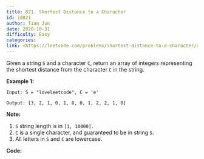 ```yaml
---
title: 821. Shortest Distance to a Character
id: id821
author: Tian Jun
date: 2020-10-31
difficulty: Easy
categories: 
link: <https://leetcode.com/problems/shortest-distance-to-a-character/description/>
---
```


Given a string `S` and a character `C`, return an array of integers
representing the shortest distance from the character `C` in the string.

**Example 1:**
            
	Input: S = "loveleetcode", C = 'e'    
	Output: [3, 2, 1, 0, 1, 0, 0, 1, 2, 2, 1, 0]    



**Note:**

  1. `S` string length is in `[1, 10000].`
  2. `C` is a single character, and guaranteed to be in string `S`.
  3. All letters in `S` and `C` are lowercase.


**Code:**
